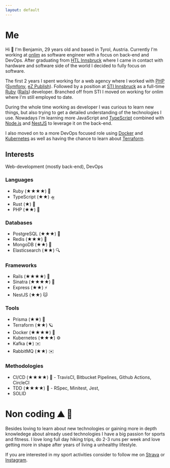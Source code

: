 ```yaml
---
layout: default
---
```

# Me

Hi 👋 I'm Benjamin, 29 years old and based in Tyrol, Austria. Currently I'm working at [onlim](https://onlim.com/) as software engineer with a focus on back-end and DevOps.
After graduating from [HTL Innsbruck](https://htlinn.ac.at/) where I came in contact with hardware and software side of the world I decided to fully focus on software.

The first 2 years I spent working for a web agency where I worked with [PHP](https://www.php.net/) ([Symfony](https://symfony.com/), [eZ Publish](https://github.com/ezsystems/ezpublish-community)).
Followed by a position at [STI Innsbruck](https://www.sti-innsbruck.at/) as a full-time [Ruby](https://www.ruby-lang.org/en/) ([Rails](https://rubyonrails.org/)) developer. Branched off from STI I moved on working for onlim where I'm still employed to date.

During the whole time working as developer I was curious to learn new things, but also trying to get a detailed understanding of the technologies I use. Nowadays I'm learning more JavaScript and [TypeScript](https://www.typescriptlang.org/) combined with [Node.js](https://nodejs.dev/)  and [NestJS](https://nestjs.com) to leverage it on the back-end.

I also moved on to a more DevOps focused role using [Docker](https://www.docker.com/) and [Kubernetes](https://kubernetes.io/) as well as having the chance to learn about [Terraform](https://www.terraform.io/).

## Interests

Web-development (mostly back-end), DevOps

### Languages

- Ruby (★★★★) 💎
- TypeScript (★★) 🛸
- Rust (★) 🦀
- PHP (★★) 🐘

### Databases

- PostgreSQL (★★★) 🐘
- Redis (★★★) 🔑
- MongoDB (★★) 📄
- Elasticsearch (★★) 🔍

### Frameworks

- Rails (★★★★) 🚅
- Sinatra (★★★★) 🤠
- Express (★★) ⚡️
- NestJS (★★) 🐱

### Tools

- Prisma (★★) 🚀
- Terraform (★★) 🪐
- Docker (★★★★) 🕋
- Kubernetes (★★★) ⚙️
- Kafka (★) ✉️
- RabbitMQ (★★) ✉️

### Methodologies

- CI/CD (★★★★) 🚢 - TravisCI, Bitbucket Pipelines, Github Actions, CircleCI
- TDD (★★★★) 🔬 - RSpec, Minitest, Jest,
- SOLID

# Non coding ⛰️ 🏃

Besides loving to learn about new technologies or gaining more in depth knowledege about already used technologies I have a big passion for sports and fitness.
I love long full day hiking trips, do 2-3 runs per week and love getting more in shape after years of living a unhealthy lifestyle.

If you are interested in my sport activities consider to follow me on [Strava](https://www.strava.com/athletes/70701998) or [Instagram](https://www.instagram.com/bk_cupra/).
